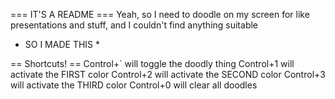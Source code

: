 === IT'S A README ===
Yeah, so I need to doodle on my screen for like presentations and stuff, and I couldn't find anything suitable
* SO I MADE THIS *

== Shortcuts! ==
Control+` will toggle the doodly thing
Control+1 will activate the FIRST color
Control+2 will activate the SECOND color
Control+3 will activate the THIRD color
Control+0 will clear all doodles
